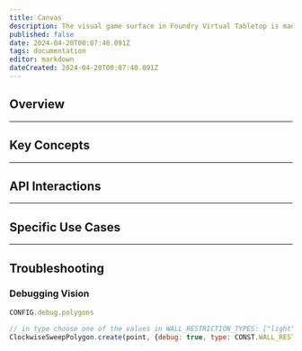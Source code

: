 ```yaml
---
title: Canvas
description: The visual game surface in Foundry Virtual Tabletop is managed by a WebGL-powered canvas which uses the PixiJS library.
published: false
date: 2024-04-20T00:07:40.091Z
tags: documentation
editor: markdown
dateCreated: 2024-04-20T00:07:40.091Z
---
```



## Overview

---
## Key Concepts

---
## API Interactions

---
## Specific Use Cases

---
## Troubleshooting

### Debugging Vision

```js
CONFIG.debug.polygons

// in type choose one of the values in WALL_RESTRICTION_TYPES: ["light", "sight", "sound", "move"]
ClockwiseSweepPolygon.create(point, {debug: true, type: CONST.WALL_RESTRICTION_TYPES})
```